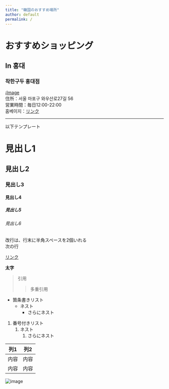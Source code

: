 ```yaml
---
title: "韓国のおすすめ場所"
author: default
permalink: /
---
```

# おすすめショッピング
## In 홍대  
### 착한구두 홍대점　　
¡[Image](https://images.app.goo.gl/MEr4qATmFVyQSffz8)  
住所：서울 마포구 와우산로27길 56  
営業時間：毎日12:00-22:00  
홈베이지：[リンク](https://m.chaakan.co.kr/#rldshow)

---

以下テンプレート

# 見出し1
## 見出し2
### 見出し3
#### 見出し4
##### 見出し5
###### 見出し6

改行は、行末に半角スペースを2個いれる  
次の行

[リンク](https://www.google.co.jp/)

**太字**

> 引用
>> 多重引用


- 箇条書きリスト
  - ネスト
    - さらにネスト


1. 番号付きリスト
   1. ネスト
      1. さらにネスト

  
| 列1  | 列2  |
|-----|-----|
| 内容  | 内容  |
| 内容  | 内容  |

![image](/220422_GitHubPages/assets/images/logo-150.png)
